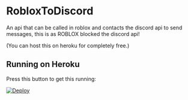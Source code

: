 # RobloxToDiscord
An api that can be called in roblox and contacts the discord api to send messages, this is as ROBLOX blocked the discord api! 

(You can host this on heroku for completely free.)

## Running on Heroku

Press this button to get this running:

<a href="https://heroku.com/deploy?template=https://github.com/CookieHax/RobloxToDiscord">
  <img src="https://www.herokucdn.com/deploy/button.svg" alt="Deploy">
</a>
